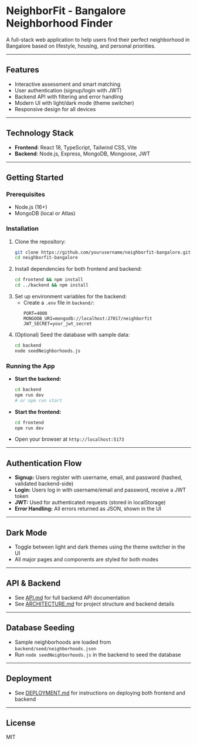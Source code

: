 # NeighborFit - Bangalore Neighborhood Finder

A full-stack web application to help users find their perfect neighborhood in Bangalore based on lifestyle, housing, and personal priorities.

---

## Features
- Interactive assessment and smart matching
- User authentication (signup/login with JWT)
- Backend API with filtering and error handling
- Modern UI with light/dark mode (theme switcher)
- Responsive design for all devices

---

## Technology Stack
- **Frontend**: React 18, TypeScript, Tailwind CSS, Vite
- **Backend**: Node.js, Express, MongoDB, Mongoose, JWT

---

## Getting Started

### Prerequisites
- Node.js (16+)
- MongoDB (local or Atlas)

### Installation
1. Clone the repository:
   ```bash
   git clone https://github.com/yourusername/neighborfit-bangalore.git
   cd neighborfit-bangalore
   ```
2. Install dependencies for both frontend and backend:
   ```bash
   cd frontend && npm install
   cd ../backend && npm install
   ```
3. Set up environment variables for the backend:
   - Create a `.env` file in `backend/`:
     ```env
     PORT=4000
     MONGODB_URI=mongodb://localhost:27017/neighborfit
     JWT_SECRET=your_jwt_secret
     ```
4. (Optional) Seed the database with sample data:
   ```bash
   cd backend
   node seedNeighborhoods.js
   ```

### Running the App
- **Start the backend:**
  ```bash
  cd backend
  npm run dev
  # or npm run start
  ```
- **Start the frontend:**
  ```bash
  cd frontend
  npm run dev
  ```
- Open your browser at `http://localhost:5173`

---

## Authentication Flow
- **Signup:** Users register with username, email, and password (hashed, validated backend-side)
- **Login:** Users log in with username/email and password, receive a JWT token
- **JWT:** Used for authenticated requests (stored in localStorage)
- **Error Handling:** All errors returned as JSON, shown in the UI

---

## Dark Mode
- Toggle between light and dark themes using the theme switcher in the UI
- All major pages and components are styled for both modes

---

## API & Backend
- See [API.md](API.md) for full backend API documentation
- See [ARCHITECTURE.md](ARCHITECTURE.md) for project structure and backend details

---

## Database Seeding
- Sample neighborhoods are loaded from `backend/seed/neighborhoods.json`
- Run `node seedNeighborhoods.js` in the backend to seed the database

---

## Deployment
- See [DEPLOYMENT.md](DEPLOYMENT.md) for instructions on deploying both frontend and backend

---

## License
MIT